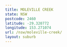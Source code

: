```yaml
---
title: MOLEVILLE CREEK
state: NSW
postcode: 2460
latitude: -29.320772
longitude: 153.271074
url: /nsw/moleville-creek/
layout: suburb
---
```

